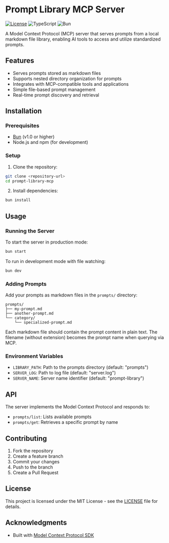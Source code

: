 # Prompt Library MCP Server

[![License](https://img.shields.io/badge/license-MIT-blue.svg)](LICENSE)
![TypeScript](https://img.shields.io/badge/typescript-%3E%3D5.0-blue)
![Bun](https://img.shields.io/badge/bun-%3E=1.0-orange)

A Model Context Protocol (MCP) server that serves prompts from a local markdown file library, enabling AI tools to access and utilize standardized prompts.

## Features

- Serves prompts stored as markdown files
- Supports nested directory organization for prompts
- Integrates with MCP-compatible tools and applications
- Simple file-based prompt management
- Real-time prompt discovery and retrieval

## Installation

### Prerequisites

- [Bun](https://bun.sh/) (v1.0 or higher)
- Node.js and npm (for development)

### Setup

1. Clone the repository:
```bash
git clone <repository-url>
cd prompt-library-mcp
```

2. Install dependencies:
```bash
bun install
```

## Usage

### Running the Server

To start the server in production mode:
```bash
bun start
```

To run in development mode with file watching:
```bash
bun dev
```

### Adding Prompts

Add your prompts as markdown files in the `prompts/` directory:
```
prompts/
├── my-prompt.md
├── another-prompt.md
└── category/
    └── specialized-prompt.md
```

Each markdown file should contain the prompt content in plain text. The filename (without extension) becomes the prompt name when querying via MCP.

### Environment Variables

- `LIBRARY_PATH`: Path to the prompts directory (default: "prompts")
- `SERVER_LOG`: Path to log file (default: "server.log")
- `SERVER_NAME`: Server name identifier (default: "prompt-library")

## API

The server implements the Model Context Protocol and responds to:

- `prompts/list`: Lists available prompts
- `prompts/get`: Retrieves a specific prompt by name

## Contributing

1. Fork the repository
2. Create a feature branch
3. Commit your changes
4. Push to the branch
5. Create a Pull Request

## License

This project is licensed under the MIT License - see the [LICENSE](LICENSE) file for details.

## Acknowledgments

- Built with [Model Context Protocol SDK](https://github.com/modelcontextprotocol/sdk)

